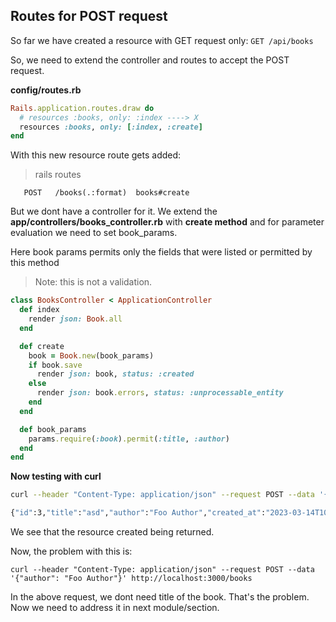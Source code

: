 ## Routes for POST request

So far we have created a resource with GET request only: `GET /api/books`

So, we need to extend the controller and routes to accept the POST request.

**config/routes.rb**
```rb
Rails.application.routes.draw do
  # resources :books, only: :index ----> X
  resources :books, only: [:index, :create]
end
```

With this new resource route gets added:
> rails routes
```
   POST   /books(.:format)  books#create
```

But we dont have a controller for it. We extend the **app/controllers/books_controller.rb** with **create method**
and for parameter evaluation we need to set book_params.

Here book params permits only the fields that were listed or permitted by this method

> Note: this is not a validation. 

```rb
class BooksController < ApplicationController
  def index
    render json: Book.all
  end

  def create
    book = Book.new(book_params)
    if book.save
      render json: book, status: :created
    else
      render json: book.errors, status: :unprocessable_entity
    end
  end

  def book_params
    params.require(:book).permit(:title, :author)
  end
end

```

**Now testing with curl**

```sh
curl --header "Content-Type: application/json" --request POST --data '{"author": "Foo Author", "title": "asd"}' http://localhost:3000/books

{"id":3,"title":"asd","author":"Foo Author","created_at":"2023-03-14T10:04:56.112Z","updated_at":"202
```

We see that the resource created being returned.

Now, the problem with this is:

```shell
curl --header "Content-Type: application/json" --request POST --data '{"author": "Foo Author"}' http://localhost:3000/books

```

In the above request, we dont need title of the book. That's the problem. Now
we need to address it in next module/section.
